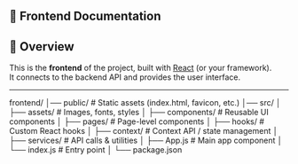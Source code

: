 ## 🎨 Frontend Documentation

## 📌 Overview
This is the **frontend** of the project, built with [React](https://reactjs.org/) (or your framework).  
It connects to the backend API and provides the user interface.

---



frontend/
│── public/          # Static assets (index.html, favicon, etc.)
│── src/
│   ├── assets/      # Images, fonts, styles
│   ├── components/  # Reusable UI components
│   ├── pages/       # Page-level components
│   ├── hooks/       # Custom React hooks
│   ├── context/     # Context API / state management
│   ├── services/    # API calls & utilities
│   ├── App.js       # Main app component
│   └── index.js     # Entry point
│
└── package.json

